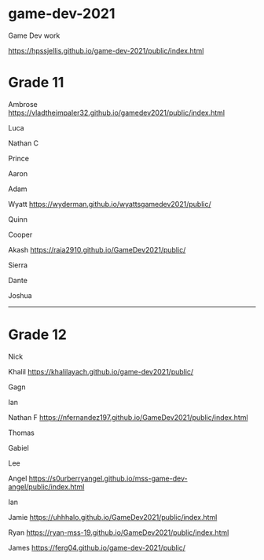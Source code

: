 # game-dev-2021
Game Dev work


https://hpssjellis.github.io/game-dev-2021/public/index.html



# Grade 11

Ambrose     https://vladtheimpaler32.github.io/gamedev2021/public/index.html


Luca


Nathan C



Prince


Aaron


Adam



Wyatt   https://wyderman.github.io/wyattsgamedev2021/public/


Quinn


Cooper



Akash   https://raia2910.github.io/GameDev2021/public/



Sierra


Dante


Joshua






---


# Grade 12



Nick

Khalil  https://khalilayach.github.io/game-dev2021/public/


Gagn


Ian


Nathan F    https://nfernandez197.github.io/GameDev2021/public/index.html


Thomas


Gabiel


Lee


Angel    https://s0urberryangel.github.io/mss-game-dev-angel/public/index.html


Ian



Jamie   https://uhhhalo.github.io/GameDev2021/public/index.html



Ryan   https://ryan-mss-19.github.io/GameDev2021/public/index.html


James    https://ferg04.github.io/game-dev-2021/public/



